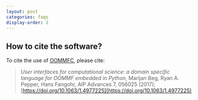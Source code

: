 ```yaml
---
layout: post
categories: faqs
display-order: 2
---
```


## How to cite the software?

To cite the use of [OOMMFC](http://github.com/joommf/oommfc), please cite:

> _User interfaces for computational science: a domain specific language for OOMMF embedded in Python_, Marijan Beg, Ryan A. Pepper, Hans Fangohr, AIP Advances 7, 056025 (2017); [https://doi.org/10.1063/1.4977225](https://doi.org/10.1063/1.4977225)

